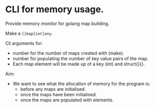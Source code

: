 # CLI for memory usage.

Provide memory monitor for golang map building.

Make a `[]map[int]any`.

Cli arguments for:

* number for the number of maps created with (make).
* number for populating the number of key value pairs of the map.
* Each map element will be made up of a key (int) and struct{}{}.

Aim:

* We want to see what the allocation of memory for the program is:
    * before any maps are initialised.
    * once the maps have been initialised.
    * once the maps are populated with elements.


    

